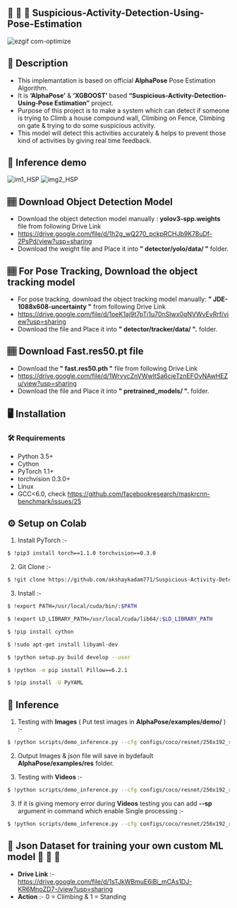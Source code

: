 ## :movie_camera: :running: :running: Suspicious-Activity-Detection-Using-Pose-Estimation

![ezgif com-optimize](https://user-images.githubusercontent.com/62059604/105457061-39df5500-5cac-11eb-94a7-0a6c56037175.gif)

## 📝 Description
- This implemantation is based on official **AlphaPose** Pose Estimation Algorithm.
- It is **‘AlphaPose’** & **‘XGBOOST’** based **“Suspicious-Activity-Detection-Using-Pose Estimation”** project.
- Purpose of this project is to make a system which can detect if someone is trying to Climb a house compound wall, Climbing on Fence, Climbing on gate & trying    to do some suspicious activity.
- This model will detect this activities accurately & helps to prevent those kind of activities by giving real time feedback.


## 🎯 Inference demo
![im1_HSP](https://user-images.githubusercontent.com/62059604/105394428-935f6980-5c43-11eb-8123-62c7aad4942d.png)
![img2_HSP](https://user-images.githubusercontent.com/62059604/105394453-9e19fe80-5c43-11eb-9867-40d165b75c1b.png)

## 🏽‍ Download Object Detection Model
- Download the object detection model manually : **yolov3-spp.weights** file from following Drive Link
- https://drive.google.com/file/d/1h2g_wQ270_pckpRCHJb9K78uDf-2PsPd/view?usp=sharing
- Download the weight file and Place it into **" detector/yolo/data/ "** folder.

##  🏽‍ For Pose Tracking, Download the object tracking model
- For pose tracking, download the object tracking model manually: **" JDE-1088x608-uncertainty "** from following Drive Link 
- https://drive.google.com/file/d/1oeK1aj9t7pTi1u70nSIwx0qNVWvEvRrf/view?usp=sharing
- Download the file and Place it into **" detector/tracker/data/ ".** folder.

## 🏽‍ Download Fast.res50.pt file
- Download the **" fast.res50.pth "** file from following Drive Link 
- https://drive.google.com/file/d/1WrvycZnVWwltSa6cjeTznEFOyNAwHEZu/view?usp=sharing
- Download the file and Place it into **" pretrained_models/ ".** folder.

## :desktop_computer:	Installation

### :hammer_and_wrench: Requirements
* Python 3.5+
* Cython
* PyTorch 1.1+
* torchvision 0.3.0+
* Linux
* GCC<6.0, check https://github.com/facebookresearch/maskrcnn-benchmark/issues/25

## :gear: Setup on Colab
1. Install PyTorch :-
```bash
$ !pip3 install torch==1.1.0 torchvision==0.3.0

```

2. Git Clone :-
```bash
$ !git clone https://github.com/akshaykadam771/Suspicious-Activity-Detection-Using-Pose-Estimation.git 

```

3. Install :-
```bash
$ !export PATH=/usr/local/cuda/bin/:$PATH

```
```bash
$ !export LD_LIBRARY_PATH=/usr/local/cuda/lib64/:$LD_LIBRARY_PATH

```
```bash
$ !pip install cython

```
```bash
$ !sudo apt-get install libyaml-dev

```
```bash
$ !python setup.py build develop --user

```
```bash
$ !python -m pip install Pillow==6.2.1

```
```bash
$ !pip install -U PyYAML

```
## 🎯 Inference 
1. Testing with **Images** ( Put test images in **AlphaPose/examples/demo/** )  :-
```bash
$ !python scripts/demo_inference.py --cfg configs/coco/resnet/256x192_res50_lr1e-3_1x.yaml --checkpoint pretrained_models/fast_res50_256x192.pth --indir examples/demo/ --save_img

```
2. Output Images & json file will save in bydefault **AlphaPose/examples/res** folder.

3. Testing with **Videos**  :-
```bash
$ !python scripts/demo_inference.py --cfg configs/coco/resnet/256x192_res50_lr1e-3_1x.yaml --checkpoint pretrained_models/fast_res50_256x192.pth --video examples/video/demo5.mp4 --outdir examples/res --save_video --gpus 0

```
3. If it is giving memory error during **Videos** testing you can add  **--sp**  argument in command which enable Single processing :-
```bash
$ !python scripts/demo_inference.py --cfg configs/coco/resnet/256x192_res50_lr1e-3_1x.yaml --checkpoint pretrained_models/fast_res50_256x192.pth --video examples/video/demo5.mp4 --outdir examples/res --save_video --gpus 0 --sp

```
## :open_file_folder: Json Dataset for training your own custom ML model :wrench: :nut_and_bolt: :hammer:	
- **Drive Link** :- https://drive.google.com/file/d/1sTJkWBmuE6iBi_mCAs1DJ-KR6MnoZD7-/view?usp=sharing
- **Action** :- 0 = Climbing & 1 = Standing
